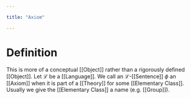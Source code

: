 ```yaml
---

title: "Axiom"

---
```

# Definition
This is more of a conceptual [[Object]] rather than a rigorously defined [[Object]]. Let $\mathcal{L}$ be a [[Language]]. We call an $\mathcal{L}$-[[Sentence]] $\phi$ an [[Axiom]] when it is part of a [[Theory]] for some [[Elementary Class]]. Usually we give the [[Elementary Class]] a name (e.g. [[Group]]).